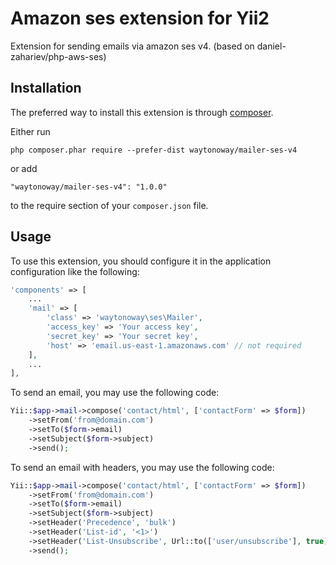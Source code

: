 Amazon ses extension for Yii2
=============================
Extension for sending emails via amazon ses v4. (based on daniel-zahariev/php-aws-ses) 


Installation
------------

The preferred way to install this extension is through [composer](http://getcomposer.org/download/).

Either run

```
php composer.phar require --prefer-dist waytonoway/mailer-ses-v4
```

or add

```
"waytonoway/mailer-ses-v4": "1.0.0"
```

to the require section of your `composer.json` file.


Usage
-----

To use this extension, you should configure it in the application configuration like the following:

```php
'components' => [
    ...
    'mail' => [
        'class' => 'waytonoway\ses\Mailer',
        'access_key' => 'Your access key',
        'secret_key' => 'Your secret key',
        'host' => 'email.us-east-1.amazonaws.com' // not required
    ],
    ...
],
```

To send an email, you may use the following code:

```php
Yii::$app->mail->compose('contact/html', ['contactForm' => $form])
    ->setFrom('from@domain.com')
    ->setTo($form->email)
    ->setSubject($form->subject)
    ->send();
```


To send an email with headers, you may use the following code:

```php
Yii::$app->mail->compose('contact/html', ['contactForm' => $form])
    ->setFrom('from@domain.com')
    ->setTo($form->email)
    ->setSubject($form->subject)
    ->setHeader('Precedence', 'bulk')
    ->setHeader('List-id', '<1>')
    ->setHeader('List-Unsubscribe', Url::to(['user/unsubscribe'], true))
    ->send();
```
